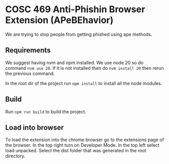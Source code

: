 # COSC 469 Anti-Phishin Browser Extension (APeBEhavior)

We are trying to stop people from getting phished using ape methods.

## Requirements

We suggest having nvm and npm installed. We use node 20 so do command `nvm use 20`. If it is not installed then do `nvm install 20` then rerun the previous command.

In the root dir of the project run `npm install` to install all the node modules.

## Build

Run `npm run build` to build the project.

## Load into browser

To load the extension into the chrome browser go to the extensions page of the browser. In the top right turn on Developer Mode. In the top left select load unpacked. Select the dist folder that was generated in the root directory.